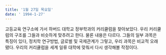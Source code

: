 ```yaml
---
title: '1월 27일 목요일'
date: ' 1994-1-27'
---
```

고등교육 연구소에 가서 하버드 대학교 정부학과의 커리큘럼을 찾아보았다. 우리 커리큘럼의 구조를 그들과 비슷하게 맞추려고 한다. 물론 내용은 다르다. 그들의 일부 과목은 특징이 있다, 정치학 연구방법, 글로벌 및 국제관계가 그렇고, 우리 과목은 비교적 오래됐다. 우리의 커리큘럼을 세계 일류 대학에 맞춰서 다시 생각해볼 작정이다.
